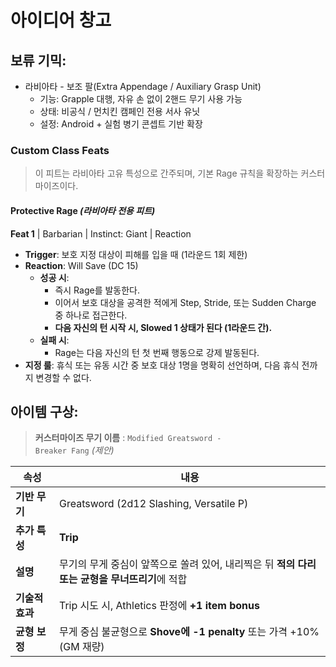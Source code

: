 # 아이디어 창고

## 보류 기믹:
- 라비아타 - 보조 팔(Extra Appendage / Auxiliary Grasp Unit)
  * 기능: Grapple 대행, 자유 손 없이 2핸드 무기 사용 가능
  * 상태: 비공식 / 먼치킨 캠페인 전용 서사 유닛
  * 설정: Android + 실험 병기 콘셉트 기반 확장

### Custom Class Feats

> 이 피트는 라비아타 고유 특성으로 간주되며, 기본 Rage 규칙을 확장하는 커스터마이즈이다.

#### Protective Rage *(라비아타 전용 피트)*
**Feat 1** | Barbarian | Instinct: Giant | Reaction

- **Trigger**: 보호 지정 대상이 피해를 입을 때 (1라운드 1회 제한)
- **Reaction**: Will Save (DC 15)
  - **성공 시**:
    - 즉시 Rage를 발동한다.
    - 이어서 보호 대상을 공격한 적에게 Step, Stride, 또는 Sudden Charge 중 하나로 접근한다.
    - **다음 자신의 턴 시작 시, Slowed 1 상태가 된다 (1라운드 간).**
  - **실패 시**:
    - Rage는 다음 자신의 턴 첫 번째 행동으로 강제 발동된다.
- **지정 룰**: 휴식 또는 유동 시간 중 보호 대상 1명을 명확히 선언하며, 다음 휴식 전까지 변경할 수 없다.


## 아이템 구상:
> **커스터마이즈 무기 이름** : <code>Modified Greatsword - Breaker Fang</code> *(제안)*

| 속성         | 내용                                                       |
| ---------- | -------------------------------------------------------- |
| **기반 무기**  | Greatsword (2d12 Slashing, Versatile P)                  |
| **추가 특성**  | **Trip**                                                 |
| **설명**     | 무기의 무게 중심이 앞쪽으로 쏠려 있어, 내리찍은 뒤 **적의 다리 또는 균형을 무너뜨리기**에 적합 |
| **기술적 효과** | Trip 시도 시, Athletics 판정에 **+1 item bonus**               |
| **균형 보정**  | 무게 중심 불균형으로 **Shove에 -1 penalty** 또는 가격 +10% (GM 재량)     |
